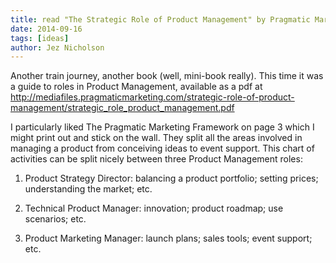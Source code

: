 ```yaml
---
title: read "The Strategic Role of Product Management" by Pragmatic Marketing
date: 2014-09-16
tags: [ideas]
author: Jez Nicholson
---
```

​​​​Another train journey, another book (well, mini-book really). This time it was a guide to roles in Product Management​, available as a pdf at http://mediafiles.pragmaticmarketing.com/strategic-role-of-product-management/strategic_role_product_management.pdf​

I particularly liked The Pragmatic Marketing Framework on page 3 which I might print out and stick on the wall. They split all the areas involved in managing a product from conceiving ideas to event support. This chart of activities can be split nicely between three Product Management roles:

1. Product Strategy Director: balancing a product portfolio; setting prices; understanding the market​; etc.

2. Technical Product Manager: innovation; product roadmap; use scenarios; etc.

3. Product Marketing Manager: launch plans; sales tools; event support; etc.